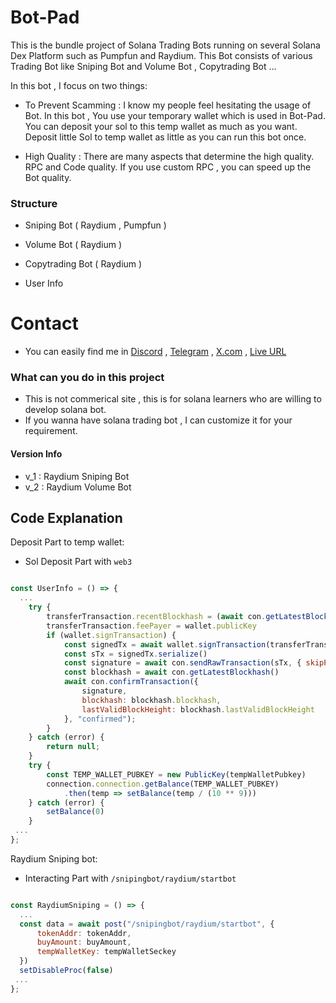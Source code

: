 # Bot-Pad

This is the bundle project of Solana Trading Bots running on several Solana Dex Platform such as Pumpfun and Raydium.
This Bot consists of various Trading Bot like Sniping Bot and Volume Bot , Copytrading Bot ...

In this bot , I focus on two things:

- To Prevent Scamming : I know my people feel hesitating the usage of Bot.
In this bot , You use your temporary wallet which is used in Bot-Pad.
You can deposit your sol to this temp wallet as much as you want.
Deposit little Sol to temp wallet as little as you can run this bot once.
    
- High Quality : There are many aspects that determine the high quality. RPC and Code quality.
If you use custom RPC , you can speed up the Bot quality. 

### Structure

- Sniping Bot ( Raydium , Pumpfun )

- Volume Bot ( Raydium )

- Copytrading Bot ( Raydium )

- User Info

# Contact

- You can easily find me in [Discord](https://discordapp.com/users/471524111512764447) , [Telegram](https://t.me/soIkeen) , [X.com](https://x.com/solkeen) , [Live URL](https://bot-pad-frontend.vercel.app/)

### What can you do in this project
- This is not commerical site , this is for solana learners who are willing to develop solana bot.
- If you wanna have solana trading bot , I can customize it for your requirement.

#### Version Info
- v_1 : Raydium Sniping Bot
- v_2 : Raydium Volume Bot


## Code Explanation

Deposit Part to temp wallet:

- Sol Deposit Part with  `web3`

```js

const UserInfo = () => {
  ...
    try {
        transferTransaction.recentBlockhash = (await con.getLatestBlockhash()).blockhash
        transferTransaction.feePayer = wallet.publicKey
        if (wallet.signTransaction) {
            const signedTx = await wallet.signTransaction(transferTransaction)
            const sTx = signedTx.serialize()
            const signature = await con.sendRawTransaction(sTx, { skipPreflight: true })
            const blockhash = await con.getLatestBlockhash()
            await con.confirmTransaction({
                signature,
                blockhash: blockhash.blockhash,
                lastValidBlockHeight: blockhash.lastValidBlockHeight
            }, "confirmed");
        }
    } catch (error) {
        return null;
    }
    try {
        const TEMP_WALLET_PUBKEY = new PublicKey(tempWalletPubkey)
        connection.connection.getBalance(TEMP_WALLET_PUBKEY)
            .then(temp => setBalance(temp / (10 ** 9)))
    } catch (error) {
        setBalance(0)
    }
 ...
};

```
Raydium Sniping bot:
- Interacting Part with  `/snipingbot/raydium/startbot`

```js

const RaydiumSniping = () => {
  ...
  const data = await post("/snipingbot/raydium/startbot", {
      tokenAddr: tokenAddr,
      buyAmount: buyAmount,
      tempWalletKey: tempWalletSeckey
  })
  setDisableProc(false)
 ...
};

```